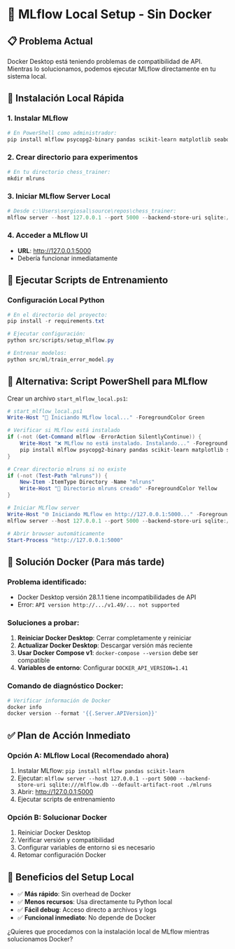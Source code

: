 # 🔧 MLflow Local Setup - Sin Docker

## 📋 Problema Actual

Docker Desktop está teniendo problemas de compatibilidad de API. Mientras lo solucionamos, podemos ejecutar MLflow directamente en tu sistema local.

## 🚀 Instalación Local Rápida

### 1. Instalar MLflow
```powershell
# En PowerShell como administrador:
pip install mlflow psycopg2-binary pandas scikit-learn matplotlib seaborn
```

### 2. Crear directorio para experimentos
```powershell
# En tu directorio chess_trainer:
mkdir mlruns
```

### 3. Iniciar MLflow Server Local
```powershell
# Desde c:\Users\sergiosal\source\repos\chess_trainer:
mlflow server --host 127.0.0.1 --port 5000 --backend-store-uri sqlite:///mlflow.db --default-artifact-root ./mlruns
```

### 4. Acceder a MLflow UI
- **URL**: http://127.0.0.1:5000
- Debería funcionar inmediatamente

## 🐍 Ejecutar Scripts de Entrenamiento

### Configuración Local Python
```powershell
# En el directorio del proyecto:
pip install -r requirements.txt

# Ejecutar configuración:
python src/scripts/setup_mlflow.py

# Entrenar modelos:
python src/ml/train_error_model.py
```

## 🔄 Alternativa: Script PowerShell para MLflow

Crear un archivo `start_mlflow_local.ps1`:

```powershell
# start_mlflow_local.ps1
Write-Host "🚀 Iniciando MLflow local..." -ForegroundColor Green

# Verificar si MLflow está instalado
if (-not (Get-Command mlflow -ErrorAction SilentlyContinue)) {
    Write-Host "❌ MLflow no está instalado. Instalando..." -ForegroundColor Red
    pip install mlflow psycopg2-binary pandas scikit-learn matplotlib seaborn
}

# Crear directorio mlruns si no existe
if (-not (Test-Path "mlruns")) {
    New-Item -ItemType Directory -Name "mlruns"
    Write-Host "📁 Directorio mlruns creado" -ForegroundColor Yellow
}

# Iniciar MLflow server
Write-Host "🌐 Iniciando MLflow en http://127.0.0.1:5000..." -ForegroundColor Cyan
mlflow server --host 127.0.0.1 --port 5000 --backend-store-uri sqlite:///mlflow.db --default-artifact-root ./mlruns

# Abrir browser automáticamente
Start-Process "http://127.0.0.1:5000"
```

## 🐳 Solución Docker (Para más tarde)

### Problema identificado:
- Docker Desktop versión 28.1.1 tiene incompatibilidades de API
- Error: `API version http://.../v1.49/... not supported`

### Soluciones a probar:
1. **Reiniciar Docker Desktop**: Cerrar completamente y reiniciar
2. **Actualizar Docker Desktop**: Descargar versión más reciente
3. **Usar Docker Compose v1**: `docker-compose --version` debe ser compatible
4. **Variables de entorno**: Configurar `DOCKER_API_VERSION=1.41`

### Comando de diagnóstico Docker:
```powershell
# Verificar información de Docker
docker info
docker version --format '{{.Server.APIVersion}}'
```

## ✅ Plan de Acción Inmediato

### Opción A: MLflow Local (Recomendado ahora)
1. Instalar MLflow: `pip install mlflow pandas scikit-learn`
2. Ejecutar: `mlflow server --host 127.0.0.1 --port 5000 --backend-store-uri sqlite:///mlflow.db --default-artifact-root ./mlruns`
3. Abrir: http://127.0.0.1:5000
4. Ejecutar scripts de entrenamiento

### Opción B: Solucionar Docker
1. Reiniciar Docker Desktop
2. Verificar versión y compatibilidad
3. Configurar variables de entorno si es necesario
4. Retomar configuración Docker

## 🎯 Beneficios del Setup Local

- ✅ **Más rápido**: Sin overhead de Docker
- ✅ **Menos recursos**: Usa directamente tu Python local
- ✅ **Fácil debug**: Acceso directo a archivos y logs
- ✅ **Funcional inmediato**: No depende de Docker

¿Quieres que procedamos con la instalación local de MLflow mientras solucionamos Docker?
